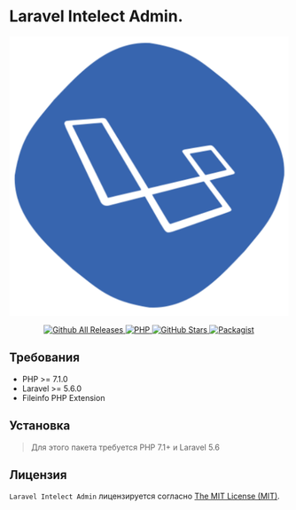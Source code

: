 <p align="center"><h1>Laravel Intelect Admin.</h1></p>
<p align="center">
<img src="_media/development.png" alt="LIA-admin">
</p>

<p align="center">
    <a href="https://github.com/Xsaven/laravel-intelect-admin" target="_blanck">
        <img src="https://img.shields.io/github/downloads/Xsaven/laravel-intelect-admin/total.svg?style=flat-square" alt="Github All Releases" style="width:auto;" data-no-zoom>
    </a>
    <a href="https://github.com/Xsaven/laravel-intelect-admin" target="_blanck">
        <img src="https://img.shields.io/travis/php-v/symfony/symfony.svg?style=flat-square" alt="PHP" style="width:auto;" data-no-zoom>
    </a>
    <a href="https://github.com/Xsaven/laravel-intelect-admin" target="_blanck">
        <img src="https://img.shields.io/github/stars/Xsaven/laravel-intelect-admin.svg?style=flat-square&label=GitHub Stars" alt="GitHub Stars" style="width:auto;" data-no-zoom>
    </a>
    <a href="https://packagist.org/packages/xsaven/laravel-intelect-admin" target="_blanck">
        <img src="https://img.shields.io/packagist/l/xsaven/laravel-intelect-admin.svg?style=flat-square" alt="Packagist" style="width:auto;" data-no-zoom>
    </a>
</div>

Требования
------------
 - PHP >= 7.1.0
 - Laravel >= 5.6.0
 - Fileinfo PHP Extension

Установка
------------
> Для этого пакета требуется PHP 7.1+ и Laravel 5.6

Лицензия
------------
`Laravel Intelect Admin` лицензируется согласно [The MIT License (MIT)](LICENSE).